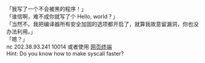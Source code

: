 「我写了一个不会被黑的程序！」<br>
「谁信啊，难不成你就写了个 Hello, world？」<br>
「当然不。我把编译器所有安全加固的选项都开启了，就算我故意留漏洞，你也没办法利用。」<br>
「嗯？」<br>
nc 202.38.93.241 10014 或者使用 <a href="http://202.38.93.241:10015/?token=2034%3AMEQCICoSjIfN2qS0hBHx2CBgEbmcuUC0nPYBWY4cn9lMSbV%2BAiBLwRKlORyCG8ZyN%2BWkqomKwjOt98ian34mvBuMtK48SQ%3D%3D">网页终端</a><br>
Hint: Do you know how to make syscall faster?